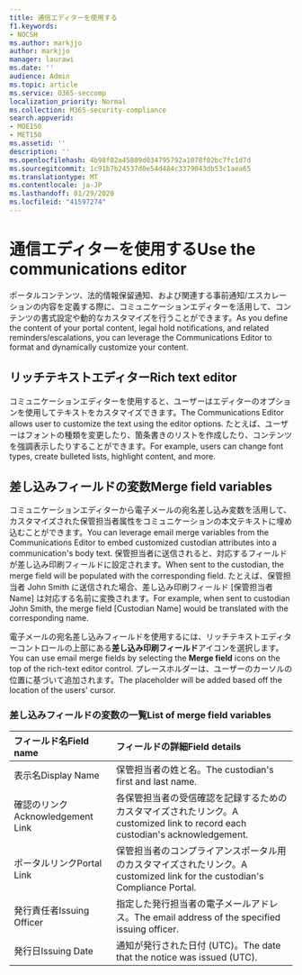 ```yaml
---
title: 通信エディターを使用する
f1.keywords:
- NOCSH
ms.author: markjjo
author: markjjo
manager: laurawi
ms.date: ''
audience: Admin
ms.topic: article
ms.service: O365-seccomp
localization_priority: Normal
ms.collection: M365-security-compliance
search.appverid:
- MOE150
- MET150
ms.assetid: ''
description: ''
ms.openlocfilehash: 4b98f02a45809d034795792a1078f02bc7fc1d7d
ms.sourcegitcommit: 1c91b7b24537d0e54d484c3379043db53c1aea65
ms.translationtype: MT
ms.contentlocale: ja-JP
ms.lasthandoff: 01/29/2020
ms.locfileid: "41597274"
---
```

# <a name="use-the-communications-editor"></a><span data-ttu-id="3159d-102">通信エディターを使用する</span><span class="sxs-lookup"><span data-stu-id="3159d-102">Use the communications editor</span></span>

<span data-ttu-id="3159d-103">ポータルコンテンツ、法的情報保留通知、および関連する事前通知/エスカレーションの内容を定義する際に、コミュニケーションエディターを活用して、コンテンツの書式設定や動的なカスタマイズを行うことができます。</span><span class="sxs-lookup"><span data-stu-id="3159d-103">As you define the content of your portal content, legal hold notifications, and related reminders/escalations, you can leverage the Communications Editor to format and dynamically customize your content.</span></span>

## <a name="rich-text-editor"></a><span data-ttu-id="3159d-104">リッチテキストエディター</span><span class="sxs-lookup"><span data-stu-id="3159d-104">Rich text editor</span></span> 

<span data-ttu-id="3159d-105">コミュニケーションエディターを使用すると、ユーザーはエディターのオプションを使用してテキストをカスタマイズできます。</span><span class="sxs-lookup"><span data-stu-id="3159d-105">The Communications Editor allows user to customize the text using the editor options.</span></span> <span data-ttu-id="3159d-106">たとえば、ユーザーはフォントの種類を変更したり、箇条書きのリストを作成したり、コンテンツを強調表示したりすることができます。</span><span class="sxs-lookup"><span data-stu-id="3159d-106">For example, users can change font types, create bulleted lists, highlight content, and more.</span></span> 

## <a name="merge-field-variables"></a><span data-ttu-id="3159d-107">差し込みフィールドの変数</span><span class="sxs-lookup"><span data-stu-id="3159d-107">Merge field variables</span></span>

<span data-ttu-id="3159d-108">コミュニケーションエディターから電子メールの宛名差し込み変数を活用して、カスタマイズされた保管担当者属性をコミュニケーションの本文テキストに埋め込むことができます。</span><span class="sxs-lookup"><span data-stu-id="3159d-108">You can leverage email merge variables from the Communications Editor to embed customized custodian attributes into a communication's body text.</span></span> <span data-ttu-id="3159d-109">保管担当者に送信されると、対応するフィールドが差し込み印刷フィールドに設定されます。</span><span class="sxs-lookup"><span data-stu-id="3159d-109">When sent to the custodian, the merge field will be populated with the corresponding field.</span></span> <span data-ttu-id="3159d-110">たとえば、保管担当者 John Smith に送信された場合、差し込み印刷フィールド [保管担当者 Name] は対応する名前に変換されます。</span><span class="sxs-lookup"><span data-stu-id="3159d-110">For example, when sent to custodian John Smith, the merge field [Custodian Name] would be translated with the corresponding name.</span></span> 

<span data-ttu-id="3159d-111">電子メールの宛名差し込みフィールドを使用するには、リッチテキストエディターコントロールの上部にある**差し込み印刷フィールド**アイコンを選択します。</span><span class="sxs-lookup"><span data-stu-id="3159d-111">You can use email merge fields by selecting the **Merge field** icons on the top of the rich-text editor control.</span></span> <span data-ttu-id="3159d-112">プレースホルダーは、ユーザーのカーソルの位置に基づいて追加されます。</span><span class="sxs-lookup"><span data-stu-id="3159d-112">The placeholder will be added based off the location of the users' cursor.</span></span> 

### <a name="list-of-merge-field-variables"></a><span data-ttu-id="3159d-113">差し込みフィールドの変数の一覧</span><span class="sxs-lookup"><span data-stu-id="3159d-113">List of merge field variables</span></span>

| <span data-ttu-id="3159d-114">フィールド名</span><span class="sxs-lookup"><span data-stu-id="3159d-114">Field name</span></span>                  | <span data-ttu-id="3159d-115">フィールドの詳細</span><span class="sxs-lookup"><span data-stu-id="3159d-115">Field details</span></span> | 
| :------------------- | :------------------- |
| <span data-ttu-id="3159d-116">表示名</span><span class="sxs-lookup"><span data-stu-id="3159d-116">Display Name</span></span>  | <span data-ttu-id="3159d-117">保管担当者の姓と名。</span><span class="sxs-lookup"><span data-stu-id="3159d-117">The custodian's first and last name.</span></span> | 
| <span data-ttu-id="3159d-118">確認のリンク</span><span class="sxs-lookup"><span data-stu-id="3159d-118">Acknowledgement Link</span></span> | <span data-ttu-id="3159d-119">各保管担当者の受信確認を記録するためのカスタマイズされたリンク。</span><span class="sxs-lookup"><span data-stu-id="3159d-119">A customized link to record each custodian's acknowledgement.</span></span>|                 |
| <span data-ttu-id="3159d-120">ポータルリンク</span><span class="sxs-lookup"><span data-stu-id="3159d-120">Portal Link</span></span>     | <span data-ttu-id="3159d-121">保管担当者のコンプライアンスポータル用のカスタマイズされたリンク。</span><span class="sxs-lookup"><span data-stu-id="3159d-121">A customized link for the custodian's Compliance Portal.</span></span>|                |
| <span data-ttu-id="3159d-122">発行責任者</span><span class="sxs-lookup"><span data-stu-id="3159d-122">Issuing Officer</span></span>                   | <span data-ttu-id="3159d-123">指定した発行担当者の電子メールアドレス。</span><span class="sxs-lookup"><span data-stu-id="3159d-123">The email address of the specified issuing officer.</span></span>|                   |
| <span data-ttu-id="3159d-124">発行日</span><span class="sxs-lookup"><span data-stu-id="3159d-124">Issuing Date</span></span>                   | <span data-ttu-id="3159d-125">通知が発行された日付 (UTC)。</span><span class="sxs-lookup"><span data-stu-id="3159d-125">The date that the notice was issued (UTC).</span></span>              |